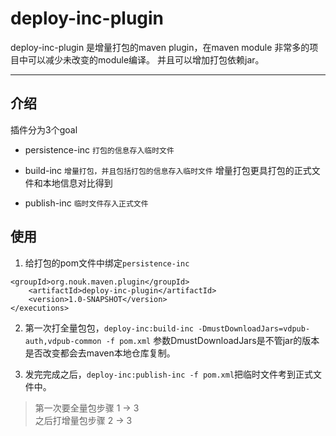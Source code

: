 # deploy-inc-plugin
deploy-inc-plugin 是增量打包的maven plugin，在maven module 非常多的项目中可以减少未改变的module编译。
并且可以增加打包依赖jar。

---
## 介绍
插件分为3个goal  

- persistence-inc `打包的信息存入临时文件`

- build-inc `增量打包，并且包括打包的信息存入临时文件` 增量打包更具打包的正式文件和本地信息对比得到

- publish-inc `临时文件存入正式文件`

## 使用

1. 给打包的pom文件中绑定`persistence-inc`
```
<groupId>org.nouk.maven.plugin</groupId>
    <artifactId>deploy-inc-plugin</artifactId>
    <version>1.0-SNAPSHOT</version>
</executions>
```
2. 第一次打全量包包，`deploy-inc:build-inc -DmustDownloadJars=vdpub-auth,vdpub-common -f pom.xml` 参数DmustDownloadJars是不管jar的版本是否改变都会去maven本地仓库复制。

3. 发完完成之后，`deploy-inc:publish-inc -f pom.xml`把临时文件考到正式文件中。

> 第一次要全量包步骤 1 -> 3   
> 之后打增量包步骤 2 -> 3


